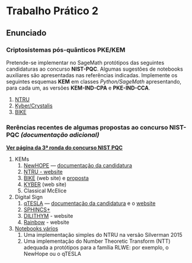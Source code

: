 # Trabalho Prático 2

## Enunciado

### Criptosistemas pós-quânticos PKE/KEM 

Pretende-se implementar no SageMath protótipos das seguintes candidaturas ao concurso **NIST-PQC**. Algumas sugestões de notebooks auxiliares são apresentadas nas referências indicadas.
Implemente os seguintes esquemas **KEM** em classes *Python/SageMath* apresentando, para cada um, as versões **KEM-IND-CPA** e **PKE-IND-CCA**.

1. [NTRU](https://ntru.org/)
2. [Kyber/Crystalis](https://pq-crystals.org/kyber/)
3. [BIKE](https://bikesuite.org/)



### Rerências recentes de algumas propostas ao concurso NIST-PQC *(documentação adicional)*

**[Ver página da 3ª ronda do concurso NIST PQC](https://csrc.nist.gov/projects/post-quantum-cryptography/round-3-submissions)**


1. KEMs
    1. [NewHOPE](https://newhopecrypto.org/) — [documentação da candidatura](https://www.dropbox.com/sh/c0lj9t7820dhrk2/AACpW7lbmS63BoNosFmy2Rbha?dl=0)
    2. [NTRU - website](https://ntru.org/)
    3. [BIKE](https://bikesuite.org/)  (web site) e [proposta](https://bikesuite.org/files/BIKE.pdf)
    4. [KYBER](https://pq-crystals.org/kyber/)  (web site)
    5. Classical McElice
2. Digital Sign
    1. [qTESLA](https://www.microsoft.com/en-us/research/project/qtesla/) —  [documentação da candidatura](https://www.dropbox.com/sh/2vr43y9dk7mf08e/AABeUWtwI7h4Ix9_D-ervJvJa?dl=0) e o [website](https://qtesla.org/)
    2. [SPHINCS+](https://sphincs.org/)
    3. [DILITHYM](https://pq-crystals.org/dilithium/) - website
    4. [Rainbow](https://www.pqcrainbow.org/) - website
3. [Notebooks vários](https://www.dropbox.com/sh/hsjcb8gfzrr6usp/AAAz-lekJK75IeeVNC8zYseya?dl=0)
    1. Uma implementação simples do NTRU na versão Silverman 2015
    2. Uma implementação do Number Theoretic Transform (NTT) adequada a protótipos para a família RLWE: por exemplo,  o NewHope ou o qTESLA


